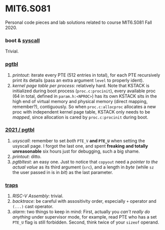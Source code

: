 # MIT6.S081
Personal code pieces and lab solutions related to course MIT6.S081 Fall 2020.

### boot & [syscall](https://github.com/Ray-Eldath/MIT6.S081/tree/syscall)

Trivial.

### [pgtbl](https://github.com/Ray-Eldath/MIT6.S081/tree/pgtbl)

1. *printout*: iterate every PTE (512 entries in total), for each PTE recursively print its details (pass an extra argument `level` to properly ident).
2. *kernel page table per process*: relatively hard. Note that KSTACK is initialized during boot process (`proc.c:procinit`), every available proc (64 in total, defined in `param.h:<NPROC>`) has its own KSTACK sits in the high end of virtual memory and physical memory (direct mapping, remember?), contiguously. So when `proc.c:allocproc` allocates a new proc with independent kernel page table, KSTACK only needs to be *mapped*, since allocation is cared by `proc.c:procinit` during boot.

### [2021 / pgtbl](https://github.com/Ray-Eldath/MIT6.S081/tree/2021/pgtbl)

1. *usyscall*: remember to set *both* `PTE_V` **and `PTE_U`** when setting the usyscall page. I forgot the last one, and spent **freaking and totally unreasonable** six hours just for debugging, such a big shame.
2. *printout*: ditto.
3. *pgtbltest*: an easy one. Just to notice that `copyout` need a *pointer to the actual value* as its third argument (`src`), and a length in *byte* (while `sz` the user passed in is in *bit*) as the last parameter.

### [traps](https://github.com/Ray-Eldath/MIT6.S081/tree/traps)
1. *RISC-V Assembly*: trivial.
2. *backtrace*: be careful with assositivity order, especially `+` operator and `(...)` cast operator.
3. *alarm*: two things to keep in mind: First, actually you *can't really do anything* under supervisor mode, for example, read PTE who has a set `PTE_U` flag is still forbidden. Second, think twice of your `sizeof` operand.